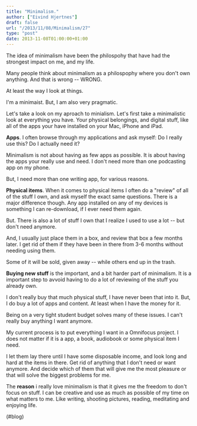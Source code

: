 ```yaml
---
title: "Minimalism."
author: ["Eivind Hjertnes"]
draft: false
url: "/2013/11/08/Minimalism/27"
type: "post"
date: 2013-11-08T01:00:00+01:00
---
```


The idea of minimalism have been the philospohy that have had the
strongest impact on me, and my life.

Many people think about minimalism as a philospophy where you don't own
anything. And that is wrong -- WRONG.

At least the way I look at things.

I'm a minimaist. But, I am also very pragmatic.

Let's take a look on my aproach to minialism. Let's first take a
minimalistic look at everything you have. Your physical belongings, and
digital stuff, like all of the apps your have installed on your Mac,
iPhone and iPad.

**Apps**. I often browse through my applications and ask myself: Do I
really use this? Do I actually need it?

Minimalism is not about having as few apps as possible. It is about
having the apps your really use and need. I don't need more than one
podcasting app on my phone.

But, I need more than one writing app, for various reasons.

**Physical items**. When it comes to physical items I often do a "review"
of all of the stuff I own, and ask myself the exact same questions.
There is a major difference though. Any app installed on any of my
devices is something I can re-download, if I ever need them again.

But. There is also a lot of stuff I own that I realize I used to use a
lot -- but don't need anymore.

And, I usually just place them in a box, and review that box a few
months later. I get rid of them if they have been in there from 3-6
months without needing using them.

Some of it will be sold, given away -- while others end up in the trash.

**Buying new stuff** is the important, and a bit harder part of
minimalism. It is a important step to avvoid having to do a lot of
reviewing of the stuff you already own.

I don't really buy that much physical stuff, I have never been that into
it. But, I do buy a lot of apps and content. At least when I have the
money for it.

Being on a very tight student budget solves many of these issues. I
can't really buy anything I want anymore.

My current process is to put everything I want in a Omnifocus project. I
does not matter if it is a app, a book, audiobook or some physical item
I need.

I let them lay there until I have some disposable income, and look long
and hard at the items in there. Get rid of anything that I don't need or
want anymore. And decide which of them that will give me the most
pleasure or that will solve the biggest problems for me.

The **reason** i really love minimalism is that it gives me the freedom to
don't focus on stuff. I can be creative and use as much as possible of
my time on what matters to me. Like writing, shooting pictures, reading,
meditating and enjoying life.

(#blog)
